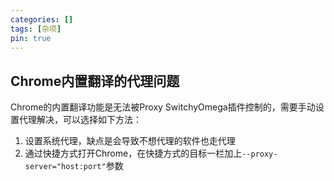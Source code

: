 ```yaml
---
categories: []
tags: [杂项]
pin: true
---
```


## Chrome内置翻译的代理问题

Chrome的内置翻译功能是无法被Proxy SwitchyOmega插件控制的，需要手动设置代理解决，可以选择如下方法：
1. 设置系统代理，缺点是会导致不想代理的软件也走代理
2. 通过快捷方式打开Chrome，在快捷方式的目标一栏加上`--proxy-server="host:port"`参数
